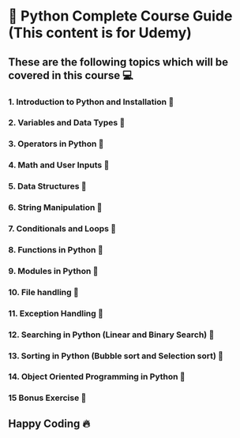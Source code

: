 # 🐍 Python Complete Course Guide (This content is for Udemy)

## These are the following topics which will be covered in this course 💻

### **1.** Introduction to Python and Installation 🚀

### **2**. Variables and Data Types 🚀

### **3**. Operators in Python 🚀

### **4**. Math and User Inputs 🚀

### **5**. Data Structures 🚀

### **6**. String Manipulation 🚀

### **7**. Conditionals and Loops 🚀

### **8**. Functions in Python 🚀

### **9**. Modules in Python 🚀

### **10**. File handling 🚀

### **11**. Exception Handling 🚀

### **12**. Searching in Python (Linear and Binary Search) 🚀

### **13**. Sorting in Python (Bubble sort and Selection sort) 🚀

### **14**. Object Oriented Programming in Python 🚀

### **15** Bonus Exercise 🚀

## Happy Coding 🔥

